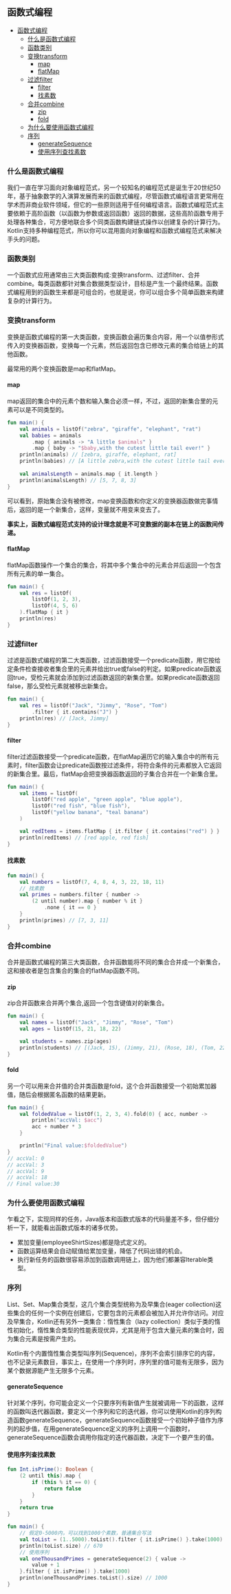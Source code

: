 ## 函数式编程

- [函数式编程](#函数式编程)
  - [什么是函数式编程](#什么是函数式编程)
  - [函数类别](#函数类别)
  - [变换transform](#变换transform)
    - [map](#map)
    - [flatMap](#flatmap)
  - [过滤filter](#过滤filter)
    - [filter](#filter)
    - [找素数](#找素数)
  - [合并combine](#合并combine)
    - [zip](#zip)
    - [fold](#fold)
  - [为什么要使用函数式编程](#为什么要使用函数式编程)
  - [序列](#序列)
    - [generateSequence](#generatesequence)
    - [使用序列查找素数](#使用序列查找素数)

### 什么是函数式编程

我们一直在学习面向对象编程范式，另一个较知名的编程范式是诞生于20世纪50年，基于抽象数学的入演算发展而来的函数式编程，尽管函数式编程语言更常用在学术而非商业软件领域，但它的一些原则适用于任何编程语言。函数式编程范式主要依赖于高阶函数（以函数为参数或返回函数）返回的数据，这些高阶函数专用于处理各种集合，可方便地联合多个同类函数构建链式操作以创建复杂的计算行为。Kotlin支持多种编程范式，所以你可以混用面向对象编程和函数式编程范式来解决手头的问题。


### 函数类别

一个函数式应用通常由三大类函数构成:变换transform、过滤filter、合并combine。每类函数都针对集合数据类型设计，目标是产生一个最终结果。函数式编程用到的函数生来都是可组合的，也就是说，你可以组合多个简单函数来构建复杂的计算行为。

### 变换transform

变换是函数式编程的第一大类函数，变换函数会遍历集合内容，用一个以值参形式传入的变换器函数，变换每一个元素，然后返回包含已修改元素的集合给链上的其他函数。

最常用的两个变换函数是map和flatMap。

#### map

map返回的集合中的元素个数和输入集合必须一样，不过，返回的新集合里的元素可以是不同类型的。

```kt
fun main() {
    val animals = listOf("zebra", "giraffe", "elephant", "rat")
    val babies = animals
        .map { animals -> "A little $animals" }
        .map { baby -> "$baby,with the cutest little tail ever!" }
    println(animals) // [zebra, giraffe, elephant, rat]
    println(babies) // [A little zebra,with the cutest little tail ever!, A little giraffe,with the cutest little tail ever!, A little elephant,with the cutest little tail ever!, A little rat,with the cutest little tail ever!]
    
    val animalsLength = animals.map { it.length }
    println(animalsLength) // [5, 7, 8, 3]
}
```

可以看到，原始集合没有被修改，map变换函数和你定义的变换器函数做完事情后，返回的是一个新集合，这样，变量就不用变来变去了。

**事实上，函数式编程范式支持的设计理念就是不可变数据的副本在链上的函数间传递。**

#### flatMap

flatMap函数操作一个集合的集合，将其中多个集合中的元素合并后返回一个包含所有元素的单一集合。

```kt
fun main() {
    val res = listOf(
        listOf(1, 2, 3),
        listOf(4, 5, 6)
    ).flatMap { it }
    println(res)
}
```

### 过滤filter

过滤是函数式编程的第二大类函数，过滤函数接受一个predicate函数，用它按给定条件检查接收者集合里的元素并给出true或false的判定。如果predicate函数返回true，受检元素就会添加到过滤函数返回的新集合里。如果predicate函数返回false，那么受检元素就被移出新集合。

```kt
fun main() {
    val res = listOf("Jack", "Jimmy", "Rose", "Tom")
        .filter { it.contains("J") }
    println(res) // [Jack, Jimmy]
}
```

#### filter

filter过滤函数接受一个predicate函数，在flatMap遍历它的输入集合中的所有元素时，filter函数会让predicate函数按过滤条件，将符合条件的元素都放入它返回的新集合里。最后，flatMap会把变换器函数返回的子集合合并在一个新集合里。


```kt
fun main() {
    val items = listOf(
        listOf("red apple", "green apple", "blue apple"),
        listOf("red fish", "blue fish"),
        listOf("yellow banana", "teal banana")
    )

    val redItems = items.flatMap { it.filter { it.contains("red") } }
    println(redItems) // [red apple, red fish]
}
```

#### 找素数

```kt
fun main() {
    val numbers = listOf(7, 4, 8, 4, 3, 22, 18, 11)
    // 找素数
    val primes = numbers.filter { number ->
        (2 until number).map { number % it }
            .none { it == 0 }
    }
    println(primes) // [7, 3, 11]
}
```

### 合并combine

合并是函数式编程的第三大类函数，合并函数能将不同的集合合并成一个新集合，这和接收者是包含集合的集合的flatMap函数不同。

#### zip

zip合并函数来合并两个集合,返回一个包含键值对的新集合。

```kt
fun main() {
    val names = listOf("Jack", "Jimmy", "Rose", "Tom")
    val ages = listOf(15, 21, 18, 22)

    val students = names.zip(ages)
    println(students) // [(Jack, 15), (Jimmy, 21), (Rose, 18), (Tom, 22)]
}
```

#### fold

另一个可以用来合并值的合并类函数是fold，这个合并函数接受一个初始累加器值，随后会根据匿名函数的结果更新。

```kt
fun main() {
    val foldedValue = listOf(1, 2, 3, 4).fold(0) { acc, number ->
        println("accVal: $acc")
        acc + number * 3
    }

    println("Final value:$foldedValue")
}
// accVal: 0
// accVal: 3
// accVal: 9
// accVal: 18
// Final value:30
```

### 为什么要使用函数式编程

乍看之下，实现同样的任务，Java版本和函数式版本的代码量差不多，但仔细分析一下，就能看出函数式版本的诸多优势。

- 累加变量(employeeShirtSizes)都是隐式定义的。
- 函数运算结果会自动赋值给累加变量，降低了代码出错的机会。
- 执行新任务的函数很容易添加到函数调用链上，因为他们都兼容lterable类型。

### 序列

List、Set、Map集合类型，这几个集合类型统称为及早集合(eager collection)这些集合的任何一个实例在创建后，它要包含的元素都会被加入并允许你访问。对应及早集合，Kotlin还有另外一类集合：惰性集合（lazy collection）类似于类的惰性初始化，惰性集合类型的性能表现优异，尤其是用于包含大量元素的集合时，因为集合元素是按需产生的。


Kotlin有个内置惰性集合类型叫序列(Sequence)，序列不会索引排序它的内容，也不记录元素数目，事实上，在使用一个序列时，序列里的值可能有无限多，因为某个数据源能产生无限多个元素。

#### generateSequence

针对某个序列，你可能会定义一个只要序列有新值产生就被调用一下的函数，这样的函数叫迭代器函数，要定义一个序列和它的迭代器，你可以使用Kotlin的序列构造函数generateSequence，generateSequence函数接受一个初始种子值作为序列的起步值，在用generateSequence定义的序列上调用一个函数时，generateSequence函数会调用你指定的迭代器函数，决定下一个要产生的值。

#### 使用序列查找素数

```kt
fun Int.isPrime(): Boolean {
    (2 until this).map {
        if (this % it == 0) {
            return false
        }
    }
    return true
}

fun main() {
    // 假定0-5000内，可以找到1000个素数，普通集合写法
    val toList = (1..5000).toList().filter { it.isPrime() }.take(1000)
    println(toList.size) // 670
    // 使用序列
    val oneThousandPrimes = generateSequence(2) { value ->
        value + 1
    }.filter { it.isPrime() }.take(1000)
    println(oneThousandPrimes.toList().size) // 1000
}
```